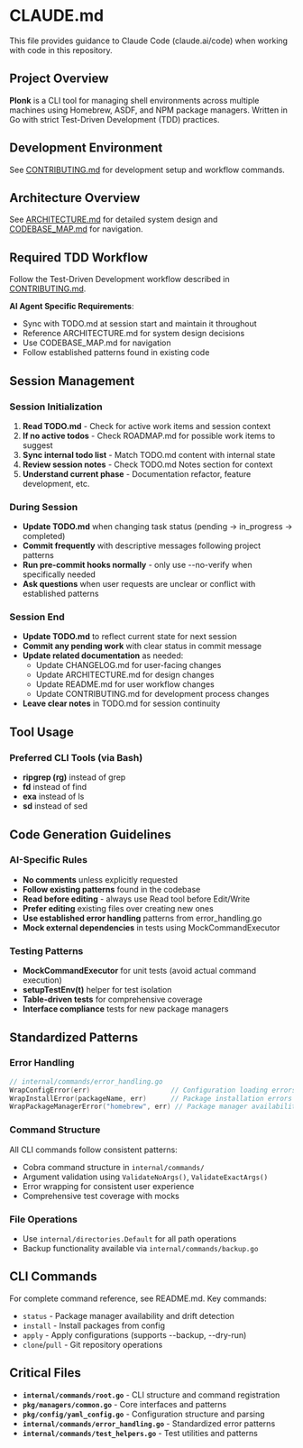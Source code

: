 # CLAUDE.md

This file provides guidance to Claude Code (claude.ai/code) when working with code in this repository.

## Project Overview

**Plonk** is a CLI tool for managing shell environments across multiple machines using Homebrew, ASDF, and NPM package managers. Written in Go with strict Test-Driven Development (TDD) practices.

## Development Environment

See [CONTRIBUTING.md](CONTRIBUTING.md) for development setup and workflow commands.

## Architecture Overview

See [ARCHITECTURE.md](ARCHITECTURE.md) for detailed system design and [CODEBASE_MAP.md](CODEBASE_MAP.md) for navigation.

## Required TDD Workflow

Follow the Test-Driven Development workflow described in [CONTRIBUTING.md](CONTRIBUTING.md).

**AI Agent Specific Requirements**:
- Sync with TODO.md at session start and maintain it throughout
- Reference ARCHITECTURE.md for system design decisions
- Use CODEBASE_MAP.md for navigation
- Follow established patterns found in existing code

## Session Management

### Session Initialization
1. **Read TODO.md** - Check for active work items and session context
2. **If no active todos** - Check ROADMAP.md for possible work items to suggest
3. **Sync internal todo list** - Match TODO.md content with internal state
4. **Review session notes** - Check TODO.md Notes section for context
5. **Understand current phase** - Documentation refactor, feature development, etc.

### During Session
- **Update TODO.md** when changing task status (pending → in_progress → completed)
- **Commit frequently** with descriptive messages following project patterns
- **Run pre-commit hooks normally** - only use --no-verify when specifically needed
- **Ask questions** when user requests are unclear or conflict with established patterns

### Session End
- **Update TODO.md** to reflect current state for next session
- **Commit any pending work** with clear status in commit message
- **Update related documentation** as needed:
  - Update CHANGELOG.md for user-facing changes
  - Update ARCHITECTURE.md for design changes
  - Update README.md for user workflow changes
  - Update CONTRIBUTING.md for development process changes
- **Leave clear notes** in TODO.md for session continuity

## Tool Usage

### Preferred CLI Tools (via Bash)
- **ripgrep (rg)** instead of grep
- **fd** instead of find  
- **exa** instead of ls
- **sd** instead of sed

## Code Generation Guidelines

### AI-Specific Rules
- **No comments** unless explicitly requested
- **Follow existing patterns** found in the codebase
- **Read before editing** - always use Read tool before Edit/Write
- **Prefer editing** existing files over creating new ones
- **Use established error handling** patterns from error_handling.go
- **Mock external dependencies** in tests using MockCommandExecutor

### Testing Patterns
- **MockCommandExecutor** for unit tests (avoid actual command execution)
- **setupTestEnv(t)** helper for test isolation
- **Table-driven tests** for comprehensive coverage
- **Interface compliance** tests for new package managers

## Standardized Patterns

### Error Handling
```go
// internal/commands/error_handling.go
WrapConfigError(err)                    // Configuration loading errors
WrapInstallError(packageName, err)      // Package installation errors
WrapPackageManagerError("homebrew", err) // Package manager availability errors
```

### Command Structure
All CLI commands follow consistent patterns:
- Cobra command structure in `internal/commands/`
- Argument validation using `ValidateNoArgs()`, `ValidateExactArgs()`
- Error wrapping for consistent user experience
- Comprehensive test coverage with mocks

### File Operations
- Use `internal/directories.Default` for all path operations
- Backup functionality available via `internal/commands/backup.go`

## CLI Commands

For complete command reference, see README.md. Key commands:
- `status` - Package manager availability and drift detection
- `install` - Install packages from config  
- `apply` - Apply configurations (supports --backup, --dry-run)
- `clone`/`pull` - Git repository operations

## Critical Files

- **`internal/commands/root.go`** - CLI structure and command registration
- **`pkg/managers/common.go`** - Core interfaces and patterns
- **`pkg/config/yaml_config.go`** - Configuration structure and parsing
- **`internal/commands/error_handling.go`** - Standardized error patterns
- **`internal/commands/test_helpers.go`** - Test utilities and patterns